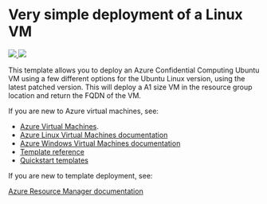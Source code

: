 # Very simple deployment of a Linux VM

<a href="https://portal.azure.com/#create/Microsoft.Template/uri/https%3A%2F%2Fbitbucket.org%2Fanjunasec%2Fanjuna-utils%2Fraw%2FHEAD%2Facc%2Fanjuna-acc-template%2Fazuredeploy.json" target="_blank">
    <img src="http://azuredeploy.net/deploybutton.png"/>
</a>
<a href="http://armviz.io/#/?load=https%3A%2F%2Fbitbucket.org%2Fanjunasec%2Fanjuna-utils%2Fraw%2FHEAD%2Facc%2Fanjuna-acc-template%2Fazuredeploy.json" target="_blank">
    <img src="http://armviz.io/visualizebutton.png"/>
</a>

This template allows you to deploy an Azure Confidential Computing Ubuntu VM using a few different options for the Ubuntu Linux version, using the latest patched version. This will deploy a A1 size VM in the resource group location and return the FQDN of the VM.

If you are new to Azure virtual machines, see:

- [Azure Virtual Machines](https://azure.microsoft.com/services/virtual-machines/).
- [Azure Linux Virtual Machines documentation](https://docs.microsoft.com/azure/virtual-machines/linux/)
- [Azure Windows Virtual Machines documentation](https://docs.microsoft.com/azure/virtual-machines/windows/)
- [Template reference](https://docs.microsoft.com/azure/templates/microsoft.compute/allversions)
- [Quickstart templates](https://azure.microsoft.com/resources/templates/?resourceType=Microsoft.Compute&pageNumber=1&sort=Popular)

If you are new to template deployment, see:

[Azure Resource Manager documentation](https://docs.microsoft.com/azure/azure-resource-manager/)

